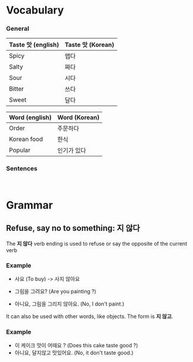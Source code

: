 # Vocabulary

### General

| Taste 맛 (english) | Taste 맛 (Korean) |
| ------------------ | ----------------- |
| Spicy              | 맵다              |
| Salty              | 짜다              |
| Sour               | 시다              |
| Bitter             | 쓰다              |
| Sweet              | 달다              |

| Word (english) | Word (Korean) |
| -------------- | ------------- |
| Order          | 주문하다      |
| Korean food    | 한식          |
| Popular        | 인기가 있다   |

### Sentences

<br />

# Grammar

## Refuse, say no to something: **지 않다**

The **지 않다** verb ending is used to refuse or say the opposite of the current verb

### Example

- 사요 (To buy) -> 사지 않아요

- 그림을 그려요? (Are you painting ?)
- 아니요, 그림을 그리지 않아요. (No, I don't paint.)

It can also be used with other words, like objects. The form is **지 않고**.

### Example

- 이 케이크 맛이 어때요 ? (Does this cake taste good ?)
- 아니요, 달지않고 맛있어요. (No, it don't taste good.)
